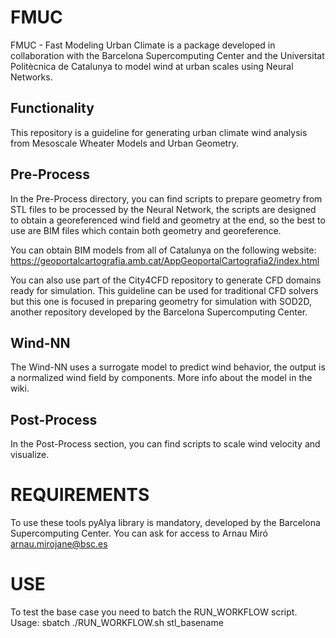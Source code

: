 # FMUC
FMUC - Fast Modeling Urban Climate is a package developed in collaboration with the Barcelona Supercomputing Center and the Universitat Politècnica de Catalunya to model wind at urban scales using Neural Networks.
## Functionality
This repository is a guideline for generating urban climate wind analysis from Mesoscale Wheater Models and Urban Geometry.
## Pre-Process
In the Pre-Process directory, you can find scripts to prepare geometry from STL files to be processed by the Neural Network, the scripts are designed to obtain a georeferenced wind field and geometry at the end, so the best to use are BIM files which contain both geometry and georeference.

You can obtain BIM models from all of Catalunya on the following website:
https://geoportalcartografia.amb.cat/AppGeoportalCartografia2/index.html

You can also use part of the City4CFD repository to generate CFD domains ready for simulation. This guideline can be used for traditional CFD solvers but this one is focused in preparing geometry for simulation with SOD2D, another repository developed by the Barcelona Supercomputing Center.

## Wind-NN
The Wind-NN uses a surrogate model to predict wind behavior, the output is a normalized wind field by components. More info about the model in the wiki.

## Post-Process
In the Post-Process section, you can find scripts to scale wind velocity and visualize.

# REQUIREMENTS
To use these tools pyAlya library is mandatory, developed by the Barcelona Supercomputing Center. You can ask for access to Arnau Miró <arnau.mirojane@bsc.es>

# USE
To test the base case you need to batch the RUN_WORKFLOW script.
Usage: sbatch ./RUN_WORKFLOW.sh stl_basename

